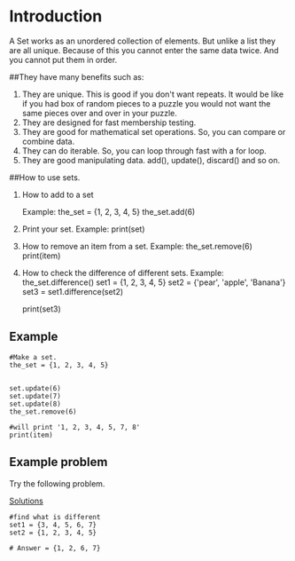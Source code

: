# Introduction 
A Set works as an unordered collection of elements. But unlike a list they are all unique. Because of this you cannot enter the same data twice. And you cannot put them in order.

##They have many benefits such as:
1. They are unique. This is good if you don't want repeats. It would be like if you had box of random pieces to a puzzle you would not want the same pieces over and over in your puzzle.
2. They are designed for fast membership testing.
3. They are good for mathematical set operations. So, you can compare or combine data.
4. They can do iterable. So, you can loop through fast with a for loop.
5. They are good manipulating data. add(), update(), discard() and so on.

##How to use sets.
1. How to add to a set
    
    Example: the_set = {1, 2, 3, 4, 5}
             the_set.add(6)

2. Print your set.
    Example: print(set)
    
3. How to remove an item from a set.
    Example: the_set.remove(6)
    print(item)
   
4. How to check the difference of different sets.
    Example: the_set.difference()
    set1 = {1, 2, 3, 4, 5}
    set2 = {'pear', 'apple', 'Banana'}
    set3 = set1.difference(set2)

    print(set3)
    
## Example 
```
#Make a set.
the_set = {1, 2, 3, 4, 5}
    

set.update(6)
set.update(7)
set.update(8)
the_set.remove(6)

#will print '1, 2, 3, 4, 5, 7, 8'
print(item)

```

## Example problem

Try the following problem. 

[Solutions](/Answers/Set-Answers.md)

```
#find what is different
set1 = {3, 4, 5, 6, 7}
set2 = {1, 2, 3, 4, 5} 

# Answer = {1, 2, 6, 7}

```

